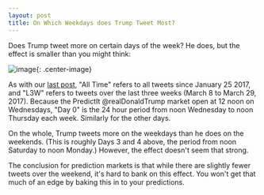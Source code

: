 ```yaml
---
layout: post
title: On Which Weekdays does Trump Tweet Most?
---
```


Does Trump tweet more on certain days of the week? He does, but the effect is smaller than you might think:

![image](http://i.imgur.com/5bftR0Z.png){: .center-image}

As with our [last post](when-tweet), "All Time" refers to all tweets since January 25 2017, and "L3W" refers to tweets over the last three weeks (March 8 to March 29, 2017). Because the PredictIt @realDonaldTrump market open at 12 noon on Wednesdays, "Day 0" is the 24 hour period from noon Wednesday to noon Thursday each week. Similarly for the other days.

On the whole, Trump tweets more on the weekdays than he does on the weekends. (This is roughly Days 3 and 4 above, the period from noon Saturday to noon Monday.) However, the effect doesn't seem that strong.

The conclusion for prediction markets is that while there are slightly fewer tweets over the weekend, it's hard to bank on this effect. You won't get that much of an edge by baking this in to your predictions.
